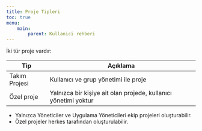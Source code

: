 ```yaml
---
title: Proje Tipleri
toc: true
menu:
    main:
        parent: Kullanici rehberi
---
```


İki tür proje vardır:

| Tip               | Açıklama                                                              |
|-------------------|-----------------------------------------------------------------------|
| Takım Projesi     | Kullanıcı ve grup yönetimi ile proje                                  |
| Özel proje        | Yalnızca bir kişiye ait olan projede, kullanıcı yönetimi yoktur       |

- Yalnızca Yöneticiler ve Uygulama Yöneticileri ekip projeleri oluşturabilir.
- Özel projeler herkes tarafından oluşturulabilir.
